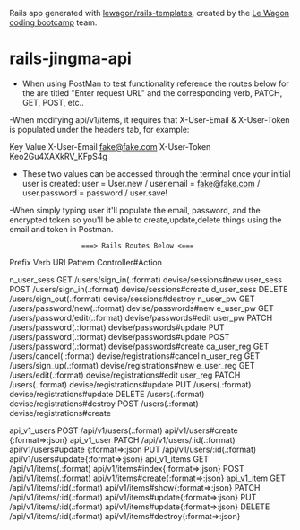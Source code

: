 Rails app generated with [lewagon/rails-templates](https://github.com/lewagon/rails-templates), created by the [Le Wagon coding bootcamp](https://www.lewagon.com) team.
# rails-jingma-api


- When using PostMan to test functionality reference the routes below for the are titled "Enter request URL" and the corresponding verb, PATCH, GET, POST, etc..

-When modifying api/v1/items, it requires that X-User-Email & X-User-Token is populated under the headers tab, for example:

Key                   Value
X-User-Email        fake@fake.com
X-User-Token        Keo2Gu4XAXkRV_KFpS4g


- These two values can be accessed through the terminal once your initial user is created: user = User.new / user.email = fake@fake.com / user.password = password / user.save!

-When simply typing user it'll populate the email, password, and the encrypted token so you'll be able to create,update,delete things using the email and token in Postman.


                      ===> Rails Routes Below <===

Prefix       Verb        URI Pattern                    Controller#Action

n_user_sess  GET    /users/sign_in(.:format)       devise/sessions#new
user_sess    POST   /users/sign_in(.:format)       devise/sessions#create
d_user_sess DELETE /users/sign_out(.:format)      devise/sessions#destroy
n_user_pw    GET    /users/password/new(.:format)  devise/passwords#new
e_user_pw    GET    /users/password/edit(.:format) devise/passwords#edit
user_pw     PATCH  /users/password(.:format)      devise/passwords#update
            PUT    /users/password(.:format)      devise/passwords#update
            POST   /users/password(.:format)      devise/passwords#create
ca_user_reg GET    /users/cancel(.:format)        devise/registrations#cancel
n_user_reg  GET    /users/sign_up(.:format)       devise/registrations#new
e_user_reg  GET    /users/edit(.:format)          devise/registrations#edit
user_reg   PATCH  /users(.:format)               devise/registrations#update
            PUT    /users(.:format)               devise/registrations#update
          DELETE /users(.:format)               devise/registrations#destroy
            POST   /users(.:format)               devise/registrations#create

api_v1_users POST   /api/v1/users(.:format)    api/v1/users#create {:format=>:json}
api_v1_user PATCH  /api/v1/users/:id(.:format)    api/v1/users#update {:format=>:json
             PUT    /api/v1/users/:id(.:format)    api/v1/users#update{:format=>:json}
 api_v1_items GET    /api/v1/items(.:format)        api/v1/items#index{:format=>:json}
             POST   /api/v1/items(.:format)        api/v1/items#create{:format=>:json}
api_v1_item  GET    /api/v1/items/:id(.:format)    api/v1/items#show{:format=>:json}
             PATCH  /api/v1/items/:id(.:format)    api/v1/items#update{:format=>:json}
             PUT    /api/v1/items/:id(.:format)    api/v1/items#update{:format=>:json}
             DELETE /api/v1/items/:id(.:format)   api/v1/items#destroy{:format=>:json}
